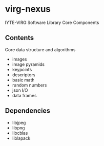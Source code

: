 # virg-nexus
IYTE-VIRG Software Library Core Components

## Contents
Core data structure and algorithms
- images
- image pyramids
- keypoints
- descriptors
- basic math
- random numbers
- json I/O
- data frames

## Dependencies
- libjpeg
- libpng
- libcblas
- liblapack
